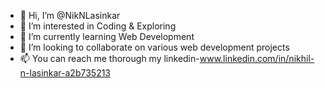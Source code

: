 - 👋 Hi, I’m @NikNLasinkar
- 👀 I’m interested in Coding & Exploring
- 🌱 I’m currently learning Web Development
- 💞️ I’m looking to collaborate on various web development projects
- 📫 You can reach me thorough my linkedin-www.linkedin.com/in/nikhil-n-lasinkar-a2b735213

<!---
NikNLasinkar/NikNLasinkar is a ✨ special ✨ repository because its `README.md` (this file) appears on your GitHub profile.
You can click the Preview link to take a look at your changes.
--->
